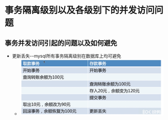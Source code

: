 # 事务隔离级别以及各级别下的并发访问问题

## 事务并发访问引起的问题以及如何避免

* 更新丢失--mysql所有事务隔离级别在数据库上均可避免
  * ![](/事务隔离/1.png)



